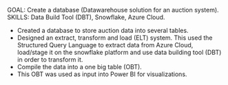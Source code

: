 GOAL: Create a database (Datawarehouse solution for an auction system). 
SKILLS: Data Build Tool (DBT), Snowflake, Azure Cloud. 
- Created a database to store auction data into several tables.
- Designed an extract, transform and load (ELT) system. This used the Structured Query Language to extract data from Azure Cloud, load/stage it on the snowflake platform and use data building tool (DBT) in order to transform it.
- Compile the data into a one big table (OBT).
- This OBT was used as input into Power BI for visualizations. 
